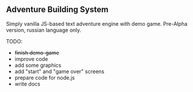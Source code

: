 ## Adventure Building System

Simply vanilla JS-based text adventure engine with demo game.
Pre-Alpha version, russian language only.

TODO:
- ~~finish demo-game~~
- improve code
- add some graphics
- add "start" and "game over" screens
- prepare code for node.js
- write docs